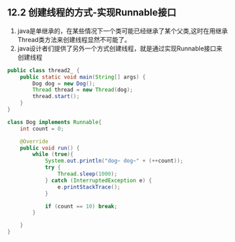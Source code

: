 ## 12.2 创建线程的方式-实现Runnable接口

1. java是单继承的，在某些情况下一个类可能已经继承了某个父类,这时在用继承Thread类方法来创建线程显然不可能了。
2. java设计者们提供了另外一个方式创建线程，就是通过实现Runnable接口来创建线程

~~~JAVA
public class thread2_ {
    public static void main(String[] args) {
        Dog dog = new Dog();
        Thread thread = new Thread(dog);
        thread.start();
    }
}

class Dog implements Runnable{
    int count = 0;

    @Override
    public void run() {
        while (true){
            System.out.println("dog~ dog~" + (++count));
            try {
                Thread.sleep(1000);
            } catch (InterruptedException e) {
                e.printStackTrace();
            }

            if (count == 10) break;
        }

    }
}
~~~

